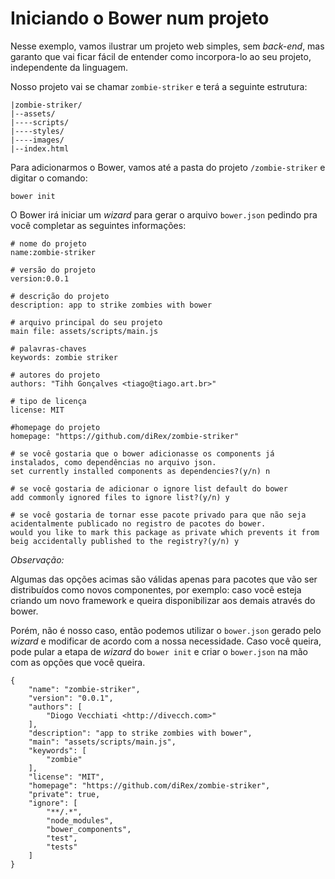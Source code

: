 # Iniciando o Bower num projeto

Nesse exemplo, vamos ilustrar um projeto web simples, sem *back-end*, mas garanto que vai ficar fácil de entender como incorpora-lo ao seu projeto, independente da linguagem.

Nosso projeto vai se chamar ```zombie-striker``` e terá a seguinte estrutura:

    |zombie-striker/
    |--assets/
    |----scripts/
    |----styles/
    |----images/
    |--index.html

Para adicionarmos o Bower, vamos até a pasta do projeto ```/zombie-striker``` e digitar o comando:

    bower init

O Bower irá iniciar um *wizard* para gerar o arquivo ```bower.json``` pedindo pra você completar as seguintes informações:

    # nome do projeto
    name:zombie-striker 
 
    # versão do projeto
    version:0.0.1
 
    # descrição do projeto
    description: app to strike zombies with bower
 
    # arquivo principal do seu projeto
    main file: assets/scripts/main.js
 
    # palavras-chaves 
    keywords: zombie striker
 
    # autores do projeto
    authors: "Tihh Gonçalves <tiago@tiago.art.br>"
 
    # tipo de licença
    license: MIT
 
    #homepage do projeto
    homepage: "https://github.com/diRex/zombie-striker"
 
    # se você gostaria que o bower adicionasse os components já instalados, como dependências no arquivo json.
    set currently installed components as dependencies?(y/n) n
 
    # se você gostaria de adicionar o ignore list default do bower
    add commonly ignored files to ignore list?(y/n) y
 
    # se você gostaria de tornar esse pacote privado para que não seja acidentalmente publicado no registro de pacotes do bower.
    would you like to mark this package as private which prevents it from beig accidentally published to the registry?(y/n) y

*Observação:* 

Algumas das opções acimas são válidas apenas para pacotes que vão ser distribuídos como novos componentes, por exemplo: caso você esteja criando um novo framework e queira disponibilizar aos demais através do bower. 

Porém, não é nosso caso, então podemos utilizar o ```bower.json``` gerado pelo *wizard* e modificar de acordo com a nossa necessidade. Caso você queira, pode pular a etapa de *wizard* do ```bower init``` e  criar o ```bower.json``` na mão com as opções que você queira.

    {
    	"name": "zombie-striker",
    	"version": "0.0.1",
    	"authors": [
    		"Diogo Vecchiati <http://divecch.com>"
    	],
    	"description": "app to strike zombies with bower",
    	"main": "assets/scripts/main.js",
    	"keywords": [
    		"zombie"
    	],
    	"license": "MIT",
    	"homepage": "https://github.com/diRex/zombie-striker",
    	"private": true,
    	"ignore": [
    		"**/.*",
    		"node_modules",
    		"bower_components",
    		"test",
    		"tests"
    	]
    }
